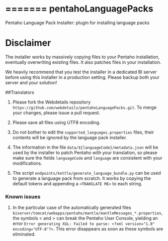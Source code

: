 =======
pentahoLanguagePacks
====================

Pentaho Language Pack Installer: plugin for installing language packs

# Disclaimer
The installer works by massively copying files to your Pentaho installation, eventually overwriting existing files. 
It also patches files in your installation.

We heavily recommend that you test the installer in a dedicated BI server before using this installer in a production setting. Please backup both your server and your solution!


##Translators

1. Please fork the Webdetails repository `https://github.com/webdetails/pentahoLanguagePacks.git`. To merge your changes, please issue a pull request.

2. Please save all files using UTF8 encoding.

3. Do not bother to edit the `supported_languages.properties` files,
their contents will be ignored by the language pack installer.

4. The information in the file `data/${languageCode}/metadata.json` will
be used by the installer to patch Pentaho with your translation, so
please make sure the fields `languageCode` and `language` are consistent
with your modifications.

5. The script `endpoints/kettle/generate_language_bundle.py` can be used to generate a language pack from scratch. It works by copying the default tokens and appending a `<TRANSLATE ME>` to each string.


### Known issues

1. In the particular case of the automatically generated files `biserver/tomcat/webapps/pentaho/mantle/mantleMessages_*.properties`, the symbols &lt; and &gt; can break the Pentaho User Console, yielding an error `Error generating XUL: Failed to parse: <?xml version="1.0" encoding="UTF-8"?>`. This error disappears as soon as these symbols are eliminated.